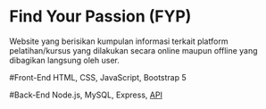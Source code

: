 # Find Your Passion (FYP) 
Website yang berisikan kumpulan informasi terkait platform pelatihan/kursus yang dilakukan secara online maupun offline yang dibagikan langsung oleh user.

#Front-End
HTML, CSS, JavaScript, Bootstrap 5

#Back-End
Node.js, MySQL, Express, [API](https://find-your-passion-backend.herokuapp.com/)

